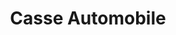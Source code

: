 ---
title: "Casse Automobile"
url: /saint-just-malmont/casse-automobile/
shop: pièces de voitures
---